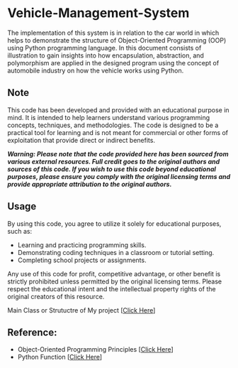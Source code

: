 # Vehicle-Management-System

  The implementation of this system is in relation to the car world in which helps to demonstrate the structure of Object-Oriented Programming (OOP) using Python programming language. In this document consists of illustration to gain insights into how encapsulation, abstraction, and polymorphism are applied in the designed program using the concept of automobile industry on how the vehicle works using Python.

## Note 

  This code has been developed and provided with an educational purpose in mind. It is intended to help learners understand various programming concepts, techniques, and methodologies. The code is designed to be a practical tool for learning and is not meant for commercial or other forms of exploitation that provide direct or indirect benefits.

***Warning: Please note that the code provided here has been sourced from various external resources. Full credit goes to the original authors and sources of this code. If you wish to use this code beyond educational purposes, please ensure you comply with the original licensing terms and provide appropriate attribution to the original authors.***


## Usage
By using this code, you agree to utilize it solely for educational purposes, such as:

- Learning and practicing programming skills.
- Demonstrating coding techniques in a classroom or tutorial setting.
- Completing school projects or assignments.

Any use of this code for profit, competitive advantage, or other benefit is strictly prohibited unless permitted by the original licensing terms. Please respect the educational intent and the intellectual property rights of the original creators of this resource.

Main Class or Strutuctre of My project [[Click Here](/VMS.py)]


## Reference:
- Object-Oriented Programming Principles [[Click Here](https://www.geeksforgeeks.org/python-oops-concepts/)]
- Python Function [[Click Here](https://www.geeksforgeeks.org/python-functions/?ref=ml_lbp)]

